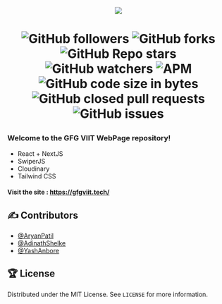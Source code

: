 <p align="center">
  <img src="https://www.gfgviit.tech/assets/gfg_viit_logo.png">
</p>


<h1 align="center">

![GitHub followers](https://img.shields.io/github/followers/AryanP45?color=Blue&style=social)
![GitHub forks](https://img.shields.io/github/forks/AryanP45/GeekVishwa.github.io?style=social)
![GitHub Repo stars](https://img.shields.io/github/stars/AryanP45/GeekVishwa.github.io?style=social)
![GitHub watchers](https://img.shields.io/github/watchers/AryanP45/GeekVishwa.github.io?style=social)
![APM](https://img.shields.io/apm/l/vim-mode?style=social)  
![GitHub code size in bytes](https://img.shields.io/github/languages/code-size/AryanP45/GeekVishwa.github.io)
![GitHub closed pull requests](https://img.shields.io/github/issues-pr-closed/Aryanp45/GeekVishwa.github.io?label=Pull%20Requests)
![GitHub issues](https://img.shields.io/github/issues/Aryanp45/GeekVishwa.github.io?label=Issues)

### **Welcome to the GFG VIIT WebPage repository!**
- React + NextJS
- SwiperJS
- Cloudinary
- Tailwind CSS

#### **Visit the site : https://gfgviit.tech/**

## ✍️ Contributors

- [@AryanPatil](https://www.github.com/AryanP45)
- [@AdinathShelke](https://www.github.com/adi-shelke)
- [@YashAnbore](https://github.com/yashanbhore)
<!-- <a href="https://github.com/AryanP45/GeekVishwa.github.io/graphs/contributors"><img src="https://github.com/AryanP45/GeekVishwa.github.io/graphs/contributors" /></a> -->



## 🏆 License

Distributed under the MIT License. See `LICENSE` for more information.
